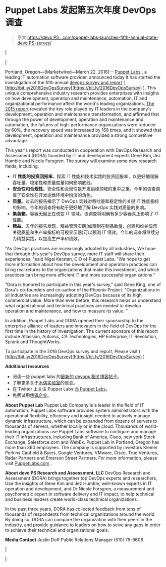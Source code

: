 # Puppet Labs 发起第五次年度 DevOps 调查

> 原文:[https://devo PS . com/puppet-labs-launches-fifth-annual-state-devo PS-survey/](https://devops.com/puppet-labs-launches-fifth-annual-state-devops-survey/)

| 

&#124; 

Portland, Oregon—(Marketwired—March 22, 2016)— [Puppet Labs](https://puppetlabs.com/) , a leading IT automation software provider, announced today It has started the investigation of the fifth annual [devops survey and report](https://bit.ly/2016DevOpsSurvey) ( [http://bit.ly/2016DevOpsSurvey](https://bit.ly/2016DevOpsSurvey) ). This unique comprehensive industry research provides enterprises with insights on how development, operation and maintenance, automation, IT and organizational performance affect the world's leading organizations. [The 2015 report](https://puppetlabs.com/2015-devops-report) revealed the key role played by IT leaders in the company's development, operation and maintenance transformation, and affirmed that through the power of development, operation and maintenance and automation, the failures of high-performance organizations were reduced by 60%, the recovery speed was increased by 168 times, and it showed that development, operation and maintenance provided a strong competitive advantage.

This year's report was conducted in cooperation with DevOps Research and Assessment (DORA) founded by IT and development experts Gene Kim, Jez Humble and Nicole Forsgren. The survey will examine some new research fields, Including:

*   **IT 性能的投资回报率**。探索 IT 性能和技术实践的投资回报率，以更好地理解吞吐量、稳定性和质量度量如何影响底线。
*   **安全性和合规性**。安全性和合规性是开发运维领域的重中之重。今年的调查调查了安全性在开发运维环境中扮演的角色。
*   **质量**。过去的报告揭示了 DevOps 实践对吞吐量和稳定性的关键 IT 性能指标的影响。今年的调查将有助于更好地了解 DevOps 实践对质量的影响。
*   **集装箱**。容器无疑正在改变 IT 领域。该调查将明确有多少容器真正影响了 IT 性能。
*   **精益**。去年的报告发现，精益管理实践(如限制在制品数量、创建和维护显示关键质量和生产率指标的可视显示器)可以预测 IT 绩效。今年的调查将继续分为精益实践，以提高生产率和绩效。

"As DevOps practices are increasingly adopted by all industries, We hope that through this year's DevOps survey, more IT staff will share their experiences, "said Nigel Kersten, CIO of Puppet Labs. "We hope to get more information about how the development and operation practices can bring real returns to the organizations that make this investment, and which practices can bring more efficient IT and more successful organizations."

"Dora is honored to participate in this year's survey," said Gene King, one of Dora's co-founders and co-author of the Phoenix Project. "Organizations in all industries are increasingly adopting DevOps because of its high commercial value. More than ever before, this research helps us understand what organizational and technical practices are needed to develop operation and maintenance, and how to measure its value. "

In addition, Puppet Labs and DORA opened their sponsorship to the enterprise alliance of leaders and innovators in the field of DevOps for the first time in the history of investigation. The current sponsors of this report include Atlassian, Automic, CA Technologies, HP Enterprise, IT Revolution, Splunk and ThoughtWorks.

To participate in the 2016 DevOps survey and report, Please visit ( [http://bit.ly/2016DevOpsSurvey](https://bit.ly/2016DevOpsSurvey) )

**Additional resources**

*   阅读一些 puppet labs 的[最新的 devops 相关博客帖子](https://puppetlabs.com/blog-tags/devops)。
*   了解更多关于[木偶实验室](https://puppetlabs.com/)的信息。
*   在 Twitter 上关注 Puppet Labs:[@ Puppet Labs](https://twitter.com/puppetlabs)。
*   免费试用[傀儡企业](https://puppetlabs.com/download-puppet-enterprise)。

**About Puppet Lab** Puppet Lab Company is a leader in the field of IT automation. Puppet Labs software provides system administrators with the operational flexibility, efficiency and insight needed to actively manage dynamic infrastructure, which can be expanded from dozens of servers to thousands of servers, whether locally or in the cloud. Thousands of world-leading organizations use Puppet Labs software to configure and manage their IT infrastructures, including Bank of America, Cisco, new york Stock Exchange, Salesforce.com and WebEx. Puppet Lab in Portland, Oregon has more than 360 employees. The company is supported by investors Kleiner Perkins Caufield & Byers, Google Ventures, VMware, Cisco, True Ventures, Radar Partners and Emerson Street Partners. For more information, please visit [PuppetLabs.com](https://puppetlabs.com/about/press-releases/puppetlabs.com) .

**About devo PS Research and Assessment, LLC** DevOps Research and Assessment (DORA) brings together top DevOps experts and researchers, Use the insights of Gene Kim and Jez Humble, well-known experts in IT operation and development, and Dr Nicole Forsgren, a measurement and psychometric expert in software delivery and IT impact, to help technical and business leaders create world-class technical organizations.

In the past three years, DORA has collected feedback from tens of thousands of respondents from technical organizations around the world. By doing so, DORA can compare the organization with their peers in the industry, and provide guidance to leaders on how to solve any gaps in order to achieve their technical and organizational goals.

**Media Contact** Justin Doff
Public Relations Manager
(510) 75-9608

 &#124;

 |
